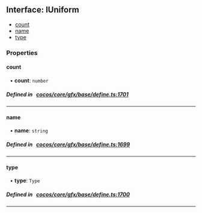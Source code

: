## Interface: IUniform

- [count](#count)
- [name](#name)
- [type](#type)

### Properties

#### count

<div style="margin-left: 10px;">


• **count**: ``number``

</div>


##### Defined in &nbsp;   [cocos/core/gfx/base/define.ts:1701](https://github.com/cocos-creator/engine/blob/c7bf6b8a9/cocos/core/gfx/base/define.ts#L1701)&nbsp;

___
#### name

<div style="margin-left: 10px;">


• **name**: ``string``

</div>


##### Defined in &nbsp;   [cocos/core/gfx/base/define.ts:1699](https://github.com/cocos-creator/engine/blob/c7bf6b8a9/cocos/core/gfx/base/define.ts#L1699)&nbsp;

___
#### type

<div style="margin-left: 10px;">


• **type**: ``Type``

</div>


##### Defined in &nbsp;   [cocos/core/gfx/base/define.ts:1700](https://github.com/cocos-creator/engine/blob/c7bf6b8a9/cocos/core/gfx/base/define.ts#L1700)&nbsp;

___
